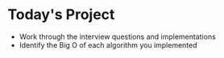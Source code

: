 # Today's Project

* Work through the interview questions and implementations
* Identify the Big O of each algorithm you implemented
